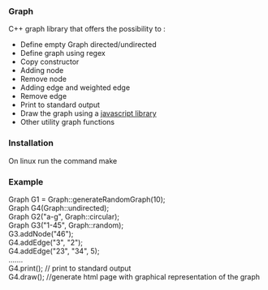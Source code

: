 ### **Graph**

C++ graph library that offers the possibility to :

- Define empty Graph directed/undirected
- Define graph using regex  
- Copy constructor
- Adding node
- Remove node
- Adding edge and weighted edge
- Remove edge
- Print to standard output
- Draw the graph using a [javascript library](http://www.graphdracula.net/)
- Other utility graph functions

### **Installation**
On linux run the command make 

### **Example**
Graph G1 = Graph::generateRandomGraph(10);   
Graph G4(Graph::undirected);  
Graph G2("a-g", Graph::circular);  
Graph G3("1-45", Graph::random);  
G3.addNode("46");  
G4.addEdge("3", "2");  
G4.addEdge("23", "34", 5);   
.......  
G4.print();  // print to standard output  
G4.draw();   //generate html page with graphical representation of the graph  






